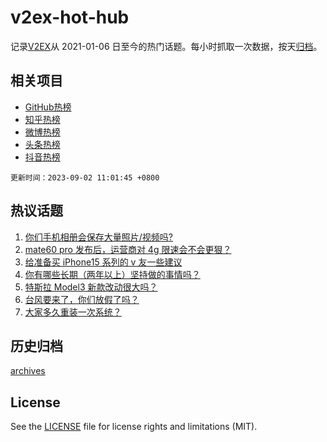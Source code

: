 # v2ex-hot-hub

 记录[V2EX](https://www.v2ex.com/)从 2021-01-06 日至今的热门话题。每小时抓取一次数据，按天[归档](archives)。
 
 ## 相关项目

- [GitHub热榜](https://github.com/it985/github-hot-hub)
- [知乎热榜](https://github.com/it985/zhihu-hot-hub)
- [微博热榜](https://github.com/it985/weibo-hot-hub)
- [头条热榜](https://github.com/it985/toutiao-hot-hub)
- [抖音热榜](https://github.com/it985/douyin-hot-hub)


 `更新时间：2023-09-02 11:01:45 +0800`

## 热议话题

1. [你们手机相册会保存大量照片/视频吗?](https://www.v2ex.com/t/970059)
1. [mate60 pro 发布后，运营商对 4g 限速会不会更狠？](https://www.v2ex.com/t/970026)
1. [给准备买 iPhone15 系列的 v 友一些建议](https://www.v2ex.com/t/970072)
1. [你有哪些长期（两年以上）坚持做的事情吗？](https://www.v2ex.com/t/970171)
1. [特斯拉 Model3 新款改动很大吗？](https://www.v2ex.com/t/970045)
1. [台风要来了，你们放假了吗？](https://www.v2ex.com/t/970024)
1. [大家多久重装一次系统？](https://www.v2ex.com/t/970058)

## 历史归档

[archives](archives)

## License

See the [LICENSE](LICENSE) file for license rights and limitations (MIT).
